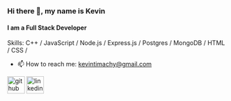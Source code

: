### Hi there 👋, my name is Kevin
#### I am a Full Stack Developer

Skills: C++ / JavaScript / Node.js / Express.js / Postgres / MongoDB / HTML / CSS /

- 📫 How to reach me: kevintimachy@gmail.com 


[<img src='https://cdn.jsdelivr.net/npm/simple-icons@3.0.1/icons/github.svg' alt='github' height='40'>](https://github.com/kevintimachy)  [<img src='https://cdn.jsdelivr.net/npm/simple-icons@3.0.1/icons/linkedin.svg' alt='linkedin' height='40'>](https://www.linkedin.com/in/https://www.linkedin.com/in/kevin-timachy//)  

 



